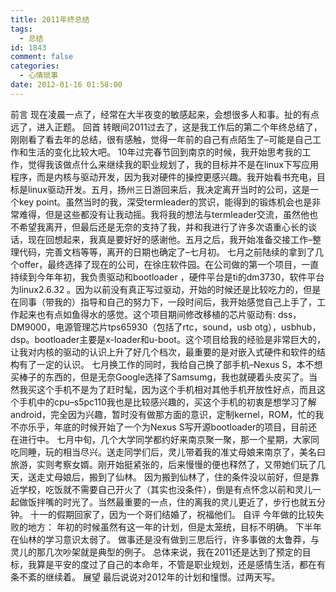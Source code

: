 ```yaml
---
title: 2011年终总结
tags:
  - 总结
id: 1843
comment: false
categories:
  - 心情琐事
date: 2012-01-16 01:58:00
---
```


前言
现在凌晨一点了，经常在大半夜变的敏感起来，会想很多人和事。扯的有点远了，进入正题。
回首
转眼间2011过去了，这是我工作后的第二个年终总结了，刚刚看了看去年的总结，很有感触，觉得一年前的自己有点陌生了–可能是自己工作和生活的变化比较大吧。
10年过完春节回到南京的时候，我开始思考我的工作，觉得我该做点什么来继续我的职业规划了，我的目标并不是在linux下写应用程序，而是内核与驱动开发，因为我对硬件的操控更感兴趣。我开始看书充电，目标是linux驱动开发。五月，扬州三日游回来后，我决定离开当时的公司，这是一个key point。虽然当时的我，深受termleader的赏识，能得到的锻炼机会也是非常难得，但是这些都没有让我动摇。我将我的想法与termleader交流，虽然他也不希望我离开，但最后还是无奈的支持了我，并和我进行了许多次语重心长的谈话，现在回想起来，我真是要好好的感谢他。五月之后，我开始准备交接工作–整理代码，完善文档等等，离开的日期也确定了–七月初。
七月之前陆续的拿到了几个offer，最终选择了现在的公司，在徐庄软件园。在公司做的第一个项目，一直持续到今年年初，我负责驱动和bootloader ，硬件平台是ti的dm3730，软件平台为linux2.6.32 。因为以前没有真正写过驱动，开始的时候还是比较吃力的，但是在同事（带我的）指导和自己的努力下，一段时间后，我开始感觉自己上手了，工作起来也有点如鱼得水的感觉。这个项目期间修改移植的芯片驱动有: dss，DM9000，电源管理芯片tps65930（包括了rtc，sound，usb otg），usbhub，dsp。bootloader主要是x-loader和u-boot。这个项目给我的经验是非常巨大的，让我对内核的驱动的认识上升了好几个档次，最重要的是对嵌入式硬件和软件的结构有了一定的认识。
七月换工作的同时，我给自己换了部手机–Nexus S，本不想买棒子的东西的，但是无奈Google选择了Samsumg，我也就硬着头皮买了。当然我买这个手机不是为了赶时髦，因为这个手机相对其他手机开放性好点，而且这个手机中的cpu–s5pc110我也是比较感兴趣的，买这个手机的初衷是想学习了解android，完全因为兴趣，暂时没有做那方面的意识，定制kernel，ROM，忙的我不亦乐乎，年底的时候开始了一个为Nexus S写开源bootloader的项目，目前还在进行中。
七月中旬，几个大学同学都约好来南京聚一聚，那一个星期，大家同吃同睡，玩的相当尽兴。送走同学们后，灵儿带着我的准丈母娘来南京了，美名曰旅游，实则考察女婿。刚开始挺紧张的，后来慢慢的便也释然了，又带她们玩了几天，送走丈母娘后，搬到了仙林。
因为搬到仙林了，住的条件没以前好，但是靠近学校，吃饭就不需要自己开火了（其实也没条件），倒是有点怀念以前和灵儿一起做饭拌嘴的时光了。当然最重要的一点，住的离我的灵儿更近了，步行也就五分钟。
十一的假期回家了，因为一个哥们结婚了，祝福他们。
自评
今年做的比较失败的地方：
年初的时候虽然有这一年的计划，但是太笼统，目标不明确。
下半年在仙林的学习意识太弱了。
做事还是没有做到三思后行，许多事做的太鲁莽，与灵儿的那几次吵架就是典型的例子。
总体来说，我在2011还是达到了预定的目标，我算是平安的度过了自己的本命年，不管是职业规划，还是感情生活，都在有条不紊的继续着。
展望
最后说说对2012年的计划和憧憬。过两天写。